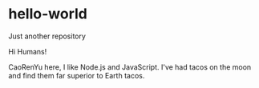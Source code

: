 # hello-world
Just another repository

Hi Humans!

CaoRenYu here, I like Node.js and JavaScript.
I've had tacos on the moon and find them far superior to Earth tacos.
